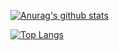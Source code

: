 [![Anurag's github stats](https://github-readme-stats.vercel.app/api?username=MartinHahner88&hide_border=true&show_icons=true&line_height=30&hide=stars,commits)](https://github.com/MartinHahner88)

[![Top Langs](https://github-readme-stats.vercel.app/api/top-langs/?username=MartinHahner88)](https://github.com/MartinHahner88)

<!--
**MartinHahner88/MartinHahner88** is a ✨ _special_ ✨ repository because its `README.md` (this file) appears on your GitHub profile.

Here are some ideas to get you started:

- 🔭 I’m currently working on ...
- 🌱 I’m currently learning ...
- 👯 I’m looking to collaborate on ...
- 🤔 I’m looking for help with ...
- 💬 Ask me about ...
- 📫 How to reach me: ...
- 😄 Pronouns: ...
- ⚡ Fun fact: ...
-->
